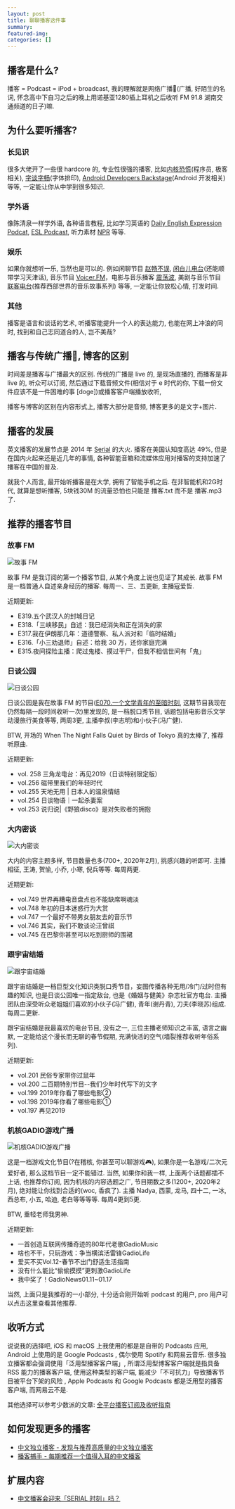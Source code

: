 ```yaml
---
layout: post
title: 聊聊播客这件事
summary: 
featured-img: 
categories: []
---
```


## 播客是什么?
播客 = Podcast = iPod + broadcast, 我的理解就是网络广播📢(广播, 好陌生的名词, 怀念高中下自习之后的晚上用诺基亚1280插上耳机之后收听 FM 91.8 湖南交通频道的日子)嘛. 

## 为什么要听播客?
### 长见识
很多大佬开了一些很 hardcore 的, 专业性很强的播客, 比如[内核恐慌](https://kernelpanic.fm/)(程序员, 极客相关), [字谈字畅](https://thetype.com/typechat/)(字体排印), [Android Developers Backstage](http://androidbackstage.blogspot.com/)(Android 开发相关)等等, 一定能让你从中学到很多知识.

### 学外语
像陈清泉一样学外语, 各种语言教程, 比如学习英语的 [Daily English Expression Podcat](http://dailyeasyenglish.libsyn.com/), [ESL Podcast](https://www.eslpod.com/website/index.php), 听力素材 [NPR](https://www.npr.org/programs/) 等等.

### 娱乐
如果你就想听一乐, 当然也是可以的. 例如闲聊节目 [赵畅不误](https://www.lizhi.fm/user/103214), [闲白儿电台](https://www.lizhi.fm/user/408)(还能顺带学习天津话), 音乐节目 [Voicer.FM](https://www.lizhi.fm/user/2516515761645447724)，电影与音乐播客 [震荡波](https://www.lizhi.fm/user/2520594971472330284), 美剧与音乐节目 [联客电台](https://www.lizhi.fm/user/2535916438375591980)(推荐西部世界的音乐故事系列) 等等, 一定能让你放松心情, 打发时间.

### 其他
播客是语言和谈话的艺术, 听播客能提升一个人的表达能力, 也能在网上冲浪的同时, 找到和自己志同道合的人, 岂不美哉?

## 播客与传统广播📢, 博客的区别
时间差是播客与广播最大的区别. 传统的广播是 live 的, 是现场直播的, 而播客是非 live 的, 听众可以订阅, 然后通过下载音频文件(相信对于 e 时代的你, 下载一份文件应该不是一件困难的事 [doge])或播客客户端播放收听, 

播客与博客的区别在内容形式上, 播客大部分是音频, 博客更多的是文字+图片.

## 播客的发展
英文播客的发展节点是 2014 年 [Serial](https://serialpodcast.org/) 的大火. 播客在美国认知度高达 49%, 但是在国内火起来还是近几年的事情, 各种智能音箱和流媒体应用对播客的支持加速了播客在中国的普及. 

就我个人而言, 最开始听播客是在大学, 拥有了智能手机之后. 在非智能机和2G时代, 就算是想听播客, 5块钱30M 的流量恐怕也只能是 播客.txt 而不是 播客.mp3 了. 

## 推荐的播客节目
### 故事 FM
![故事 FM](https://pic1.zhimg.com/80/v2-7052f67b4dd44ba83ba0ddb8d4431818_hd.jpeg)

故事 FM 是我订阅的第一个播客节目, 从某个角度上说也见证了其成长. 故事 FM 是一档普通人自述亲身经历的播客. 每周一、三、五更新, 主播寇爱哲. 

近期更新:

+ E319.五个武汉人的封城日记
+ E318.「三峡移民」自述：我已经消失和正在消失的家
+ E317.我在伊朗那几年：道德警察、私人派对和「临时结婚」
+ E316.「小三劝退师」自述：给我 30 万，还你家庭完满
+ E315.夜间探险主播：爬过鬼楼、摸过干尸，但我不相信世间有「鬼」

### 日谈公园
![日谈公园](https://pic2.zhimg.com/80/v2-f0cd046ffe705a59d36d838512d05d35_hd.jpeg)

日谈公园是我在故事 FM 的节目([E070.一个文学青年的至暗时刻](https://podcasts.apple.com/cn/podcast/%E6%95%85%E4%BA%8B-fm/id1256399960?l=en&i=1000411825828), 这期节目我现在仍然每隔一段时间收听一次)里发现的, 是一档脱口秀节目, 话题包括电影音乐文学动漫旅行美食等等, 两周3更, 主播李叔(李志明)和小伙子(冯广健).

BTW, 开场的 When The Night Falls Quiet by Birds of Tokyo 真的太棒了, 推荐听原曲.

近期更新:

+ vol. 258 三角龙电台：再见2019（日谈特别限定版）
+ vol.256 磁带里我们的年轻时代
+ vol.255 天地无用 | 日本人的温泉情结
+ vol.254 日谈物语｜一起杀妻案
+ vol.253 说归说|《野狼disco》是对失败者的拥抱

### 大内密谈
![大内密谈](https://pic2.zhimg.com/80/v2-7c60e061fed0c0be92ba2d01b117d9f1_hd.jpeg)

大内的内容主题多样, 节目数量也多(700+, 2020年2月), 挑感兴趣的听即可. 主播相征, 王涛, 贺愉, 小乔, 小寒, 倪兵等等. 每周两更.

近期更新:

+ vol.749 世界再糟电音盘点也不能缺席啊魂淡
+ vol.748 年初的日本迷惑行为大赏
+ vol.747 一个最好不带男女朋友去的音乐节
+ vol.746 其实，我们不敢谈论汪曾祺
+ vol.745 在巴黎你甚至可以吃到厨师的围裙

### 跟宇宙结婚
![跟宇宙结婚](https://pic1.zhimg.com/80/v2-281d57811cf5257fd7df633c1ebab892_hd.jpeg)

跟宇宙结婚是一档巨型文化知识类脱口秀节目，妄图传播各种无用/冷门/过时但有趣的知识, 也是日谈公园唯一指定敌台, 也是《婚姻与健美》杂志社官方电台. 主播团队由深受听众老姐姐们喜欢的小伙子(冯广健), 青年(谢丹青), 刀夫(李晓苏)组成. 每周二更新.

跟宇宙结婚是我最喜欢的电台节目, 没有之一, 三位主播老师知识之丰富, 语言之幽默, 一定能给这个漫长而无聊的春节假期, 充满快活的空气(墙裂推荐收听年俗系列). 

近期更新:

+ vol.201 民俗专家带你过鼠年
+ vol.200 二百期特别节目--我们少年时代写下的文字
+ vol.199 2019年你看了哪些电影②
+ vol.198 2019年你看了哪些电影①
+ vol.197 再见2019

### 机核GADIO游戏广播
![机核GADIO游戏广播](https://pic3.zhimg.com/80/v2-1eb65ee193fe7bc23b81d4bd408040eb_hd.jpeg)

这是一档游戏文化节目(?在稽核, 你甚至可以聊游戏🎮), 如果你是一名游戏/二次元爱好者, 那么这档节目一定不能错过. 当然, 如果你和我一样, 上面两个话题都插不上话, 也推荐你订阅, 因为机核的内容选题之广, 节目期数之多(1200+, 2020年2月), 绝对能让你找到合适的(woc, 香疯了). 主播 Nadya, 西蒙, 龙马, 四十二, 一冰, 西总布, 小五, 哈迪, 老白等等等等. 每周4更到5更.

BTW, 重轻老师我男神.

近期更新:

+ 一首创造互联网传播奇迹的80年代老歌GadioMusic
+ 啥也不干，只玩游戏：争当横滨活雷锋GadioLife
+ 爱买不买Vol.12-春节不出门舒适生活指南
+ 没有什么能比“偷偷摸摸”更刺激GadioLife
+ 我中奖了！GadioNews01.11~01.17

当然, 上面只是我推荐的一小部分, 十分适合刚开始听 podcast 的用户, pro 用户可以点击这里查看其他推荐.

## 收听方式
说说我的选择吧, iOS 和 macOS 上我使用的都是是自带的 Podcasts 应用, Android 上使用的是 Google Podcasts , 偶尔使用 Spotify 和网易云音乐. 很多独立播客都会强调使用「泛用型播客客户端」, 所谓泛用型博客客户端就是指具备 RSS 能力的播客客户端, 使用这种类型的客户端, 能减少「不可抗力」导致播客节目被平台下架的风险 , Apple Podcasts 和 Google Podcasts 都是泛用型的播客客户端, 而网易云不是.

其他选择可以参考少数派的文章: [全平台播客订阅及收听指南](https://sspai.com/post/57960)

## 如何发现更多的播客
+ [中文独立播客 - 发现与推荐高质量的中文独立播客](https://typlog.com/podlist/)
+ [播客捕手 - 每期推荐一个值得入耳的中文播客](https://www.zhihu.com/people/yijiu-shou/posts)

## 扩展内容
+ [中文播客会迎来「SERIAL 时刻」吗？](https://theue.me/podcast-in-china/)